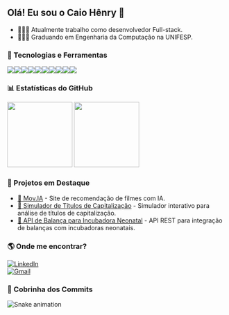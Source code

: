 ## Olá! Eu sou o Caio Hênry 👋  

- 👨🏼‍💻 Atualmente trabalho como desenvolvedor Full-stack.  
- 👨🏼‍🎓 Graduando em Engenharia da Computação na UNIFESP.  

### 🚀 Tecnologias e Ferramentas  
<div style="display: flex; flex-wrap: wrap;">
  <img src="https://img.shields.io/badge/C-00599C?style=for-the-badge&logo=c&logoColor=white" />
  <img src="https://img.shields.io/badge/C%23-239120?style=for-the-badge&logo=c-sharp&logoColor=white" />
  <img src="https://img.shields.io/badge/Python-3776AB?style=for-the-badge&logo=python&logoColor=white" />
  <img src="https://img.shields.io/badge/Java-007396?style=for-the-badge&logo=java&logoColor=white" />
  <img src="https://img.shields.io/badge/Spring%20Boot-6DB33F?style=for-the-badge&logo=spring-boot&logoColor=white" />
  <img src="https://img.shields.io/badge/HTML5-E34F26?style=for-the-badge&logo=html5&logoColor=white" />
  <img src="https://img.shields.io/badge/CSS3-1572B6?style=for-the-badge&logo=css3&logoColor=white" />
  <img src="https://img.shields.io/badge/JavaScript-F7DF1E?style=for-the-badge&logo=javascript&logoColor=black" />
  <img src="https://img.shields.io/badge/MySQL-4479A1?style=for-the-badge&logo=mysql&logoColor=white" />
  <img src="https://img.shields.io/badge/Inteligência%20Artificial-FF6F00?style=for-the-badge&logo=tensorflow&logoColor=white" />
</div>

### 📊 Estatísticas do GitHub  
<div>
  <img height="150em" src="https://github-readme-stats.vercel.app/api?username=CaioHenryxz&show_icons=true&theme=tokyonight&include_all_commits-true"/>
  <img height="150em" src="https://github-readme-stats.vercel.app/api/top-langs/?username=CaioHenryxz&layout=compact&langs_count=16&theme=tokyonight"/>
</div>

### 🚀 Projetos em Destaque  
- [🔗 Mov.IA](https://github.com/CaioHenryxz/movia) - Site de recomendação de filmes com IA.  
- [🔗 Simulador de Títulos de Capitalização](https://github.com/CaioHenryxz/simulador-titulos) - Simulador interativo para análise de títulos de capitalização.  
- [🔗 API de Balança para Incubadora Neonatal](https://github.com/CaioHenryxz/incubadora-api) - API REST para integração de balanças com incubadoras neonatais.

### 🌎 Onde me encontrar?  
[![LinkedIn](https://img.shields.io/badge/LinkedIn-0077B5?style=for-the-badge&logo=linkedin&logoColor=white)](http://www.linkedin.com/in/caiohpdomingues)  
[![Gmail](https://img.shields.io/badge/Gmail-D14836?style=for-the-badge&logo=gmail&logoColor=white)](mailto:caiohenry.2606@gmail.com)  

### 🐍 Cobrinha dos Commits  
![Snake animation](https://github.com/CaioHenryxz/CaioHenryxz/blob/main/dist/github-contribution-grid-snake.svg)


